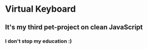 # Virtual Keyboard

## It's my third pet-project on clean JavaScript

### I don't stop my education :)
